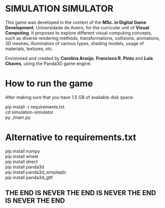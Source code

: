 # SIMULATION SIMULATOR

This game was developed in the context of the **MSc. in Digital Game Development**, Universidade de Aveiro, for the curricular unit of **Visual Computing**. It proposes to explore different visual computing concepts, such as diverse rendering methods, transformations, collisions, animations, 3D meshes, illumination of various types, shading models, usage of materials, textures, *etc*. 

Envisioned and created by **Carolina Araújo**, **Francisco R. Pinto** and **Luís Chaves**, using the Panda3D game engine.

# How to run the game 

After making sure that you have 1.5 GB of available disk space:   
  
pip install -r requirements.txt  
cd simulation-simulator  
py ./main.py  


# Alternative to requirements.txt  

pip install numpy  
pip install wheel  
pip install direct  
pip install panda3d  
pip install panda3d_simplepbr  
pip install panda3d_gltf  


## THE END IS NEVER THE END IS NEVER THE END IS NEVER THE END 
